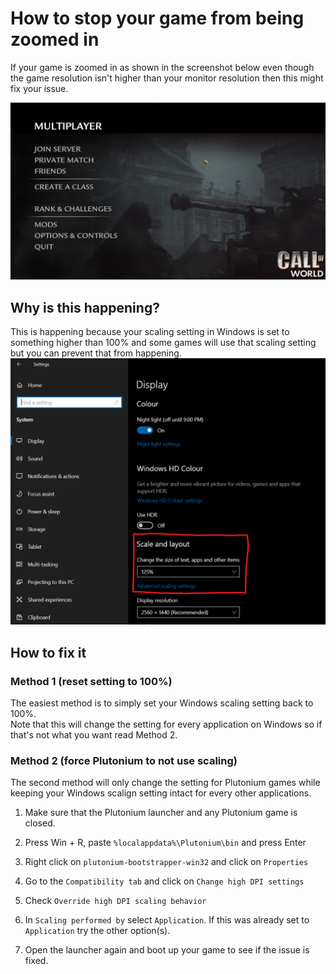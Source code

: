# How to stop your game from being zoomed in

If your game is zoomed in as shown in the screenshot below even though the game resolution isn't higher than your monitor resolution then this might fix your issue.

![img](/images/docs/fix-game-zoomed-in/example.png)

## Why is this happening?

This is happening because your scaling setting in Windows is set to something higher than 100% and some games will use that scaling setting but you can prevent that from happening.
![img](/images/docs/fix-game-zoomed-in/windows-setting.png)

## How to fix it

### Method 1 (reset setting to 100%)

The easiest method is to simply set your Windows scaling setting back to 100%. 
</br> Note that this will change the setting for every application on Windows so if that's not what you want read Method 2.

### Method 2 (force Plutonium to not use scaling)

The second method will only change the setting for Plutonium games while keeping your Windows scalign setting intact for every other applications.

1. Make sure that the Plutonium launcher and any Plutonium game is closed.

2. Press Win + R, paste `%localappdata%\Plutonium\bin` and press Enter

3. Right click on `plutonium-bootstrapper-win32` and click on `Properties` 

4. Go to the `Compatibility tab` and click on `Change high DPI settings`

5. Check `Override high DPI scaling behavior`

6. In `Scaling performed by` select `Application`. If this was already set to `Application` try the other option(s).

7. Open the launcher again and boot up your game to see if the issue is fixed.